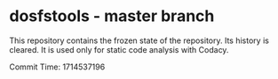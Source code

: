 # dosfstools - master branch

This repository contains the frozen state of the repository.
Its history is cleared. It is used only for static code
analysis with Codacy.

Commit Time: 1714537196